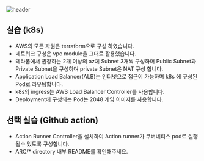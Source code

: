 ![header](https://capsule-render.vercel.app/api?type=wave&color=auto&height=300&section=header&text=spoon%20radio&fontSize=90)


## 실습 (k8s) 
* AWS의 모든 자원은 terraform으로 구성 하였습니다.
* 네트워크 구성은 vpc module을 그대로 활용했습니다.  
* 테라폼에서 권장하는 2개 이상의 az에 Subnet 3개씩 구성하며 Public Subnet과 Private 
Subnet을 구성하며 private Subnet은 NAT 구성 합니다.
* Application Load Balancer(ALB)는 인터넷으로 접근이 가능하며 k8s
에 구성된 Pod로 라우팅합니다. 
* k8s의 ingress는 AWS Load Balancer Controller를 사용합니다. 
* Deployment에 구성되는 Pod는 2048 게임 이미지를 사용합니다.

## 선택 실습 (Github action)
* Action Runner Controller을 설치하여 Action runner가 쿠버네티스 pod로 실행될수 있도록 구성합니다. 
* ARC/* directory 내부 README를 확인해주세요.
